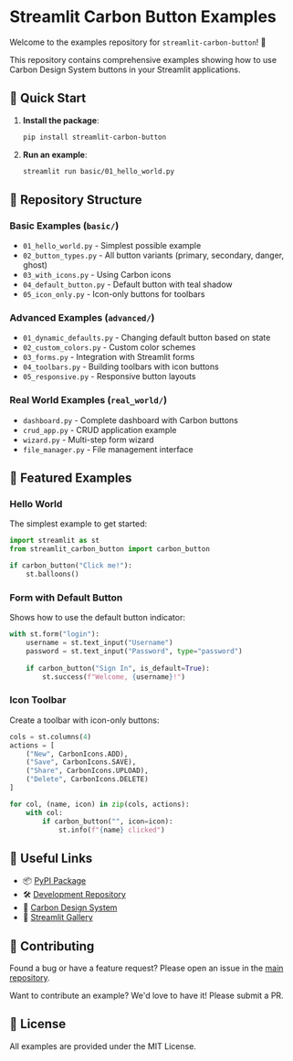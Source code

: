 # Streamlit Carbon Button Examples

Welcome to the examples repository for `streamlit-carbon-button`! 🎨

This repository contains comprehensive examples showing how to use Carbon Design System buttons in your Streamlit applications.

## 🚀 Quick Start

1. **Install the package**:
   ```bash
   pip install streamlit-carbon-button
   ```

2. **Run an example**:
   ```bash
   streamlit run basic/01_hello_world.py
   ```

## 📁 Repository Structure

### Basic Examples (`basic/`)
- `01_hello_world.py` - Simplest possible example
- `02_button_types.py` - All button variants (primary, secondary, danger, ghost)
- `03_with_icons.py` - Using Carbon icons
- `04_default_button.py` - Default button with teal shadow
- `05_icon_only.py` - Icon-only buttons for toolbars

### Advanced Examples (`advanced/`)
- `01_dynamic_defaults.py` - Changing default button based on state
- `02_custom_colors.py` - Custom color schemes
- `03_forms.py` - Integration with Streamlit forms
- `04_toolbars.py` - Building toolbars with icon buttons
- `05_responsive.py` - Responsive button layouts

### Real World Examples (`real_world/`)
- `dashboard.py` - Complete dashboard with Carbon buttons
- `crud_app.py` - CRUD application example
- `wizard.py` - Multi-step form wizard
- `file_manager.py` - File management interface

## 🎯 Featured Examples

### Hello World
The simplest example to get started:

```python
import streamlit as st
from streamlit_carbon_button import carbon_button

if carbon_button("Click me!"):
    st.balloons()
```

### Form with Default Button
Shows how to use the default button indicator:

```python
with st.form("login"):
    username = st.text_input("Username")
    password = st.text_input("Password", type="password")
    
    if carbon_button("Sign In", is_default=True):
        st.success(f"Welcome, {username}!")
```

### Icon Toolbar
Create a toolbar with icon-only buttons:

```python
cols = st.columns(4)
actions = [
    ("New", CarbonIcons.ADD),
    ("Save", CarbonIcons.SAVE),
    ("Share", CarbonIcons.UPLOAD),
    ("Delete", CarbonIcons.DELETE)
]

for col, (name, icon) in zip(cols, actions):
    with col:
        if carbon_button("", icon=icon):
            st.info(f"{name} clicked")
```

## 🔗 Useful Links

- 📦 [PyPI Package](https://pypi.org/project/streamlit-carbon-button/)
- 🛠️ [Development Repository](https://github.com/yourusername/streamlit-carbon-button-dev)
- 📖 [Carbon Design System](https://carbondesignsystem.com/)
- 🎨 [Streamlit Gallery](https://streamlit.io/gallery)

## 🤝 Contributing

Found a bug or have a feature request? Please open an issue in the [main repository](https://github.com/yourusername/streamlit-carbon-button-dev/issues).

Want to contribute an example? We'd love to have it! Please submit a PR.

## 📄 License

All examples are provided under the MIT License.
